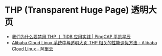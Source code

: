 # THP (Transparent Huge Page) 透明大页

- [我们为什么要禁用 THP 丨 TiDB 应用实践 | PingCAP 平凯星辰](https://cn.pingcap.com/blog/why-should-we-disable-thp/)
- [Alibaba Cloud Linux 系统中与透明大页 THP 相关的性能调优方法 - Alibaba Cloud Linux - 阿里云](https://www.alibabacloud.com/help/zh/alinux/support/performance-tuning-method-related-to-transparent-large-page-thp-in)
